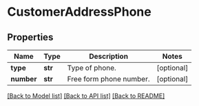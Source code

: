 # CustomerAddressPhone

## Properties
Name | Type | Description | Notes
------------ | ------------- | ------------- | -------------
**type** | **str** | Type of phone. | [optional] 
**number** | **str** | Free form phone number. | [optional] 

[[Back to Model list]](../README.md#documentation-for-models) [[Back to API list]](../README.md#documentation-for-api-endpoints) [[Back to README]](../README.md)


